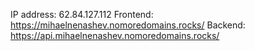 IP address: 62.84.127.112
Frontend: https://mihaelnenashev.nomoredomains.rocks/
Backend: https://api.mihaelnenashev.nomoredomains.rocks/
